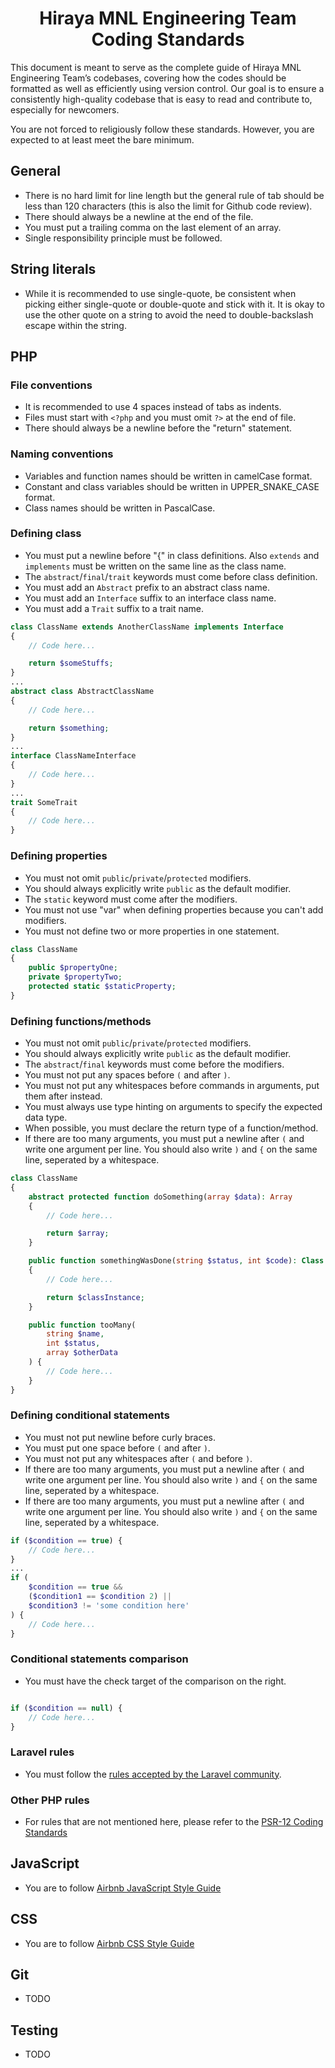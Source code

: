 <h1 align="center">
Hiraya MNL Engineering Team Coding Standards
</h1>
This document is meant to serve as the complete guide of Hiraya MNL Engineering Team’s codebases, covering how the codes should be formatted as well as efficiently using version control. Our goal is to ensure a consistently high-quality codebase that is easy to read and contribute to, especially for newcomers.

You are not forced to religiously follow these standards. However, you are expected to at least meet the bare minimum.

## General
- There is no hard limit for line length but the general rule of tab should be less than 120 characters (this is also the limit for Github code review).
- There should always be a newline at the end of the file.
- You must put a trailing comma on the last element of an array.
- Single responsibility principle must be followed.

## String literals
- While it is recommended to use single-quote, be consistent when picking either single-quote or double-quote and stick with it. It is okay to use the other quote on a string to avoid the need to double-backslash escape within the string. 

## PHP
### File conventions
- It is recommended to use 4 spaces instead of tabs as indents.
- Files must start with `<?php` and you must omit `?>` at the end of file. 
- There should always be a newline before the "return" statement.

### Naming conventions
- Variables and function names should be written in camelCase format.
- Constant and class variables should be written in UPPER_SNAKE_CASE format.
- Class names should be written in PascalCase.

### Defining class
- You must put a newline before "{" in class definitions. Also `extends` and `implements` must be written on the same line as the class name.
- The `abstract`/`final`/`trait` keywords must come before class definition.
- You must add an `Abstract` prefix to an abstract class name.
- You must add an `Interface` suffix to an interface class name.
- You must add a `Trait` suffix to a trait name.
```php
class ClassName extends AnotherClassName implements Interface
{
	// Code here...

	return $someStuffs;
}
...
abstract class AbstractClassName
{
	// Code here...

	return $something;
}
...
interface ClassNameInterface
{
	// Code here...
}
...
trait SomeTrait
{
	// Code here...
}
```

### Defining properties
- You must not omit `public`/`private`/`protected` modifiers.
- You should always explicitly write `public` as the default modifier.
- The `static` keyword must come after the modifiers.
- You must not use "var" when defining properties because you can't add modifiers.
- You must not define two or more properties in one statement.
```php
class ClassName
{
	public $propertyOne;
	private $propertyTwo;
	protected static $staticProperty;
}
```

### Defining functions/methods
- You must not omit `public`/`private`/`protected` modifiers.
- You should always explicitly write `public` as the default modifier.
- The `abstract`/`final` keywords must come before the modifiers.
- You must not put any spaces before `(` and after `)`.
- You must not put any whitespaces before commands in arguments, put them after instead.
- You must always use type hinting on arguments to specify the expected data type.
- When possible, you must declare the return type of a function/method.
- If there are too many arguments, you must put a newline after `(` and write one argument per line. You should also write `)` and `{` on the same line, seperated by a whitespace.
```php
class ClassName
{
	abstract protected function doSomething(array $data): Array
	{
		// Code here...

		return $array;
	}

	public function somethingWasDone(string $status, int $code): Class
	{
		// Code here...

		return $classInstance;
	}

	public function tooMany(
		string $name,
		int $status,
		array $otherData
	) {
		// Code here...
	}
}
```

### Defining conditional statements
- You must not put newline before curly braces.
- You must put one space before `(` and after `)`.
- You must not put any whitespaces after `(` and before `)`.
- If there are too many arguments, you must put a newline after `(` and write one argument per line. You should also write `)` and `{` on the same line, seperated by a whitespace.
- If there are too many arguments, you must put a newline after `(` and write one argument per line. You should also write `)` and `{` on the same line, seperated by a whitespace.
```php
if ($condition == true) {
	// Code here...
}
...
if (
	$condition == true &&
	($condition1 == $condition 2) ||
	$condition3 != 'some condition here'
) {
	// Code here...
}
```

### Conditional statements comparison
- You must have the check target of the comparison on the right.
```php

if ($condition == null) {
	// Code here...
}
```
### Laravel rules
- You must follow the [rules accepted by the Laravel community](https://github.com/alexeymezenin/laravel-best-practices).

### Other PHP rules
- For rules that are not mentioned here, please refer to the [PSR-12 Coding Standards](https://github.com/php-fig/fig-standards/blob/master/accepted/PSR-12-extended-coding-style-guide.md)

## JavaScript
- You are to follow [Airbnb JavaScript Style Guide](https://github.com/airbnb/javascript)

## CSS
- You are to follow [Airbnb CSS Style Guide](https://github.com/airbnb/css)

## Git
- TODO

## Testing
- TODO
